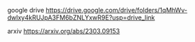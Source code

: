 google drive 
https://drive.google.com/drive/folders/1qMhWv-dwlxy4kRUJpA3FM6bZNLYxwR9E?usp=drive_link

arxiv 
https://arxiv.org/abs/2303.09153
